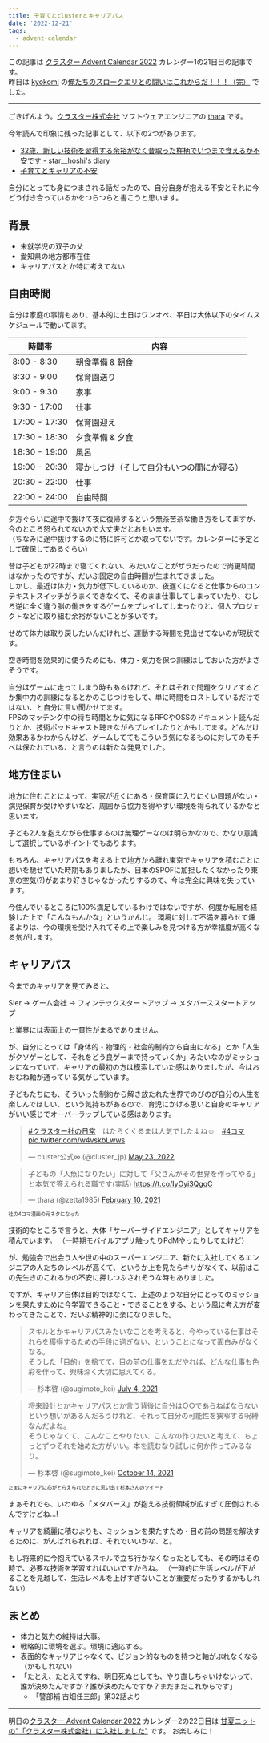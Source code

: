 ```yaml
---
title: 子育てとclusterとキャリアパス
date: '2022-12-21'
tags:
  - advent-calendar
---
```


この記事は [クラスター Advent Calendar 2022](https://qiita.com/advent-calendar/2022/cluster) カレンダー1の21日目の記事です。   
昨日は [kyokomi](https://twitter.com/k_yokomi) の[俺たちのスロークエリとの闘いはこれからだ！！！（完）](https://note.kyokomi.dev/post/cluster_advent_slowquery_2022/) でした。

---

ごきげんよう。[クラスター株式会社](https://corp.cluster.mu/) ソフトウェアエンジニアの [thara](https://github.com/thara) です。

今年読んで印象に残った記事として、以下の2つがあります。

- [32歳、新しい技術を習得する余裕がなく昔取った杵柄でいつまで食えるか不安です - star__hoshi's diary](https://starhoshi.hatenablog.com/entry/2022/10/18/162433)
- [子育てとキャリアの不安](https://corocn.dev/posts/149)

自分にとっても身につまされる話だったので、自分自身が抱える不安とそれに今どう付き合っているかをつらつらと書こうと思います。

## 背景

- 未就学児の双子の父
- 愛知県の地方都市在住
- キャリアパスとか特に考えてない

## 自由時間

自分は家庭の事情もあり、基本的に土日はワンオペ、平日は大体以下のタイムスケジュールで動いてます。

| 時間帯   | 内容   |
| ------- | ----- |
| 8:00 - 8:30 | 朝食準備 & 朝食 |
| 8:30 - 9:00 | 保育園送り |
| 9:00 - 9:30 | 家事 |
| 9:30 - 17:00 | 仕事 |
| 17:00 - 17:30 | 保育園迎え |
| 17:30 - 18:30 | 夕食準備 & 夕食 |
| 18:30 - 19:00 | 風呂 |
| 19:00 - 20:30 | 寝かしつけ（そして自分もいつの間にか寝る） |
| 20:30 - 22:00 | 仕事 |
| 22:00 - 24:00 | 自由時間 |


夕方ぐらいに途中で抜けて夜に復帰するという無茶苦茶な働き方をしてますが、今のところ怒られてないので大丈夫だとおもいます。   
（ちなみに途中抜けするのに特に許可とか取ってないです。カレンダーに予定として確保してあるぐらい）

昔は子どもが22時まで寝てくれない、みたいなことがザラだったので尚更時間はなかったのですが、だいぶ固定の自由時間が生まれてきました。   
しかし、最近は体力・気力が低下しているのか、夜遅くになると仕事からのコンテキストスイッチがうまくできなくて、そのまま仕事してしまっていたり、むしろ逆に全く違う脳の働きをするゲームをプレイしてしまったりと、個人プロジェクトなどに取り組む余裕がないことが多いです。

せめて体力は取り戻したいんだけれど、運動する時間を見出せてないのが現状です。

空き時間を効果的に使うためにも、体力・気力を保つ訓練はしておいた方がよさそうです。

自分はゲームに走ってしまう時もあるけれど、それはそれで問題をクリアするとか集中力の訓練になるとかのこじつけをして、単に時間をロストしているだけではない、と自分に言い聞かせてます。   
FPSのマッチング中の待ち時間とかに気になるRFCやOSSのドキュメント読んだりとか、技術ポッドキャスト聴きながらプレイしたりとかもしてます。どんだけ効果あるかわからんけど、ゲームしててもこういう気になるものに対してのモチベは保たれている、と言うのは新たな発見でした。

## 地方住まい

地方に住むことによって、実家が近くにある・保育園に入りにくい問題がない・病児保育が受けやすいなど、周囲から協力を得やすい環境を得られているかなと思います。   

子ども2人を抱えながら仕事するのは無理ゲーなのは明らかなので、かなり意識して選択しているポイントでもあります。

もちろん、キャリアパスを考える上で地方から離れ東京でキャリアを積むことに想いを馳せていた時期もありましたが、日本のSPOFに加担したくなかったり東京の空気(?)があまり好きじゃなかったりするので、今は完全に興味を失っています。

今住んでいるところに100%満足しているわけではないですが、何度か転居を経験した上で「こんなもんかな」というかんじ。
環境に対して不満を募らせて燻るよりは、今の環境を受け入れてその上で楽しみを見つける方が幸福度が高くなる気がします。

## キャリアパス

今までのキャリアを見てみると、

SIer -> ゲーム会社 -> フィンテックスタートアップ -> メタバーススタートアップ

と業界には表面上の一貫性がまるでありません。

が、自分にとっては「身体的・物理的・社会的制約から自由になる」とか「人生がクソゲーとして、それをどう良ゲーまで持っていくか」みたいなのがミッションになっていて、キャリアの最初の方は模索していた感はありましたが、今はおおむね軸が通っている気がしています。

子どもたちにも、そういった制約から解き放たれた世界でのびのび自分の人生を楽しんでほしい、という気持ちがあるので、育児にかける思いと自身のキャリアがいい感じでオーバーラップしている感はあります。

<blockquote class="twitter-tweet"><p lang="ja" dir="ltr"><a href="https://twitter.com/hashtag/%E3%82%AF%E3%83%A9%E3%82%B9%E3%82%BF%E3%83%BC%E7%A4%BE%E3%81%AE%E6%97%A5%E5%B8%B8?src=hash&amp;ref_src=twsrc%5Etfw">#クラスター社の日常</a>　はたらくくるまは人気でしたよね☺️　<a href="https://twitter.com/hashtag/4%E3%82%B3%E3%83%9E?src=hash&amp;ref_src=twsrc%5Etfw">#4コマ</a> <a href="https://t.co/w4vskbLwws">pic.twitter.com/w4vskbLwws</a></p>&mdash; cluster公式∞ (@cluster_jp) <a href="https://twitter.com/cluster_jp/status/1528571430497034240?ref_src=twsrc%5Etfw">May 23, 2022</a></blockquote> <script async src="https://platform.twitter.com/widgets.js" charset="utf-8"></script>

<blockquote class="twitter-tweet"><p lang="ja" dir="ltr">子どもの「人魚になりたい」に対して「父さんがその世界を作ってやる」と本気で答えられる職です(実話) <a href="https://t.co/IyOyi3QgqC">https://t.co/IyOyi3QgqC</a></p>&mdash; thara (@zetta1985) <a href="https://twitter.com/zetta1985/status/1359393281973473286?ref_src=twsrc%5Etfw">February 10, 2021</a></blockquote> <script async src="https://platform.twitter.com/widgets.js" charset="utf-8"></script>

<sub><sup>社の4コマ漫画の元ネタになった</sup></sub>

技術的なところで言うと、大体「サーバーサイドエンジニア」としてキャリアを積んでいます。
（一時期モバイルアプリ触ったりPdMやったりしてたけど）

が、勉強会で出会う人や世の中のスーパーエンジニア、新たに入社してくるエンジニアの人たちのレベルが高くて、というか上を見たらキリがなくて、以前はこの先生きのこれるかの不安に押しつぶされそうな時もありました。

ですが、キャリア自体は目的ではなくて、上述のような自分にとってのミッションを果たすために今学習できること・できることをする、という風に考え方が変わってきたことで、だいぶ精神的に楽になりました。

<blockquote class="twitter-tweet"><p lang="ja" dir="ltr">スキルとかキャリアパスみたいなことを考えると、今やっている仕事はそれらを獲得するための手段に過ぎない、ということになって面白みがなくなる。<br>そうした「目的」を捨てて、目の前の仕事をただやれば、どんな仕事も色彩を伴って、興味深く大切に思えてくる。</p>&mdash; 杉本啓 (@sugimoto_kei) <a href="https://twitter.com/sugimoto_kei/status/1411477206656708612?ref_src=twsrc%5Etfw">July 4, 2021</a></blockquote> <script async src="https://platform.twitter.com/widgets.js" charset="utf-8"></script>

<blockquote class="twitter-tweet"><p lang="ja" dir="ltr">将来設計とかキャリアパスとか言う背後に自分は○○であらねばならないという想いがあるんだろうけれど、それって自分の可能性を狭窄する呪縛なんだよね。<br>そうじゃなくて、こんなことやりたい、こんなの作りたいと考えて、ちょっとずつそれを始めた方がいい。本を読むなり試しに何か作ってみるなり。</p>&mdash; 杉本啓 (@sugimoto_kei) <a href="https://twitter.com/sugimoto_kei/status/1448605770916909056?ref_src=twsrc%5Etfw">October 14, 2021</a></blockquote> <script async src="https://platform.twitter.com/widgets.js" charset="utf-8"></script>

<sub><sup>たまにキャリアに心がとらえられたときに思い出す杉本さんのツイート</sup></sub>

まぁそれでも、いわゆる「メタバース」が抱える技術領域が広すぎて圧倒されるんですけどね...!

キャリアを綺麗に積むよりも、ミッションを果たすため・目の前の問題を解決するために、がんばれられれば、それでいいかな、と。

もし将来的に今抱えているスキルで立ち行かなくなったとしても、その時はその時で、必要な技術を学習すればいいですからね。
（一時的に生活レベルが下がることを見越して、生活レベルを上げすぎないことが重要だったりするかもしれない）

## まとめ

- 体力と気力の維持は大事。
- 戦略的に環境を選ぶ。環境に適応する。
- 表面的なキャリアじゃなくて、ビジョン的なものを持つと軸がぶれなくなる（かもしれない）
- 「たとえ、たとえですね、明日死ぬとしても、やり直しちゃいけないって、誰が決めたんですか？誰が決めたんですか？まだまだこれからです」 
   - 「警部補 古畑任三郎」第32話より

---

明日の[クラスター Advent Calendar 2022](https://qiita.com/advent-calendar/2022/cluster) カレンダー2の22日目は [甘夏ニットの"「クラスター株式会社」に入社しました"](https://amanatsu-knit.hatenablog.com/entry/2022/12/22/000000) です。
お楽しみに！
